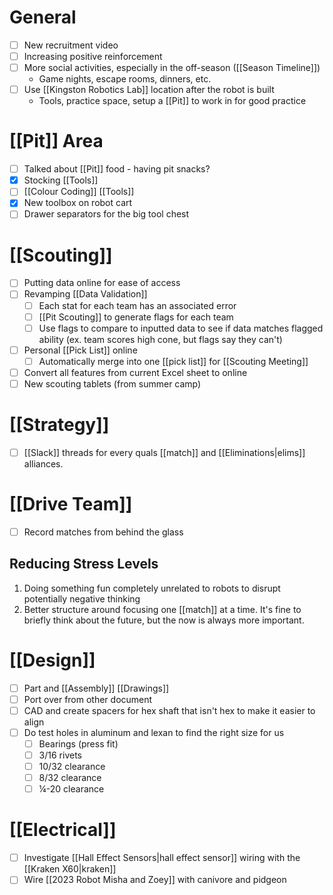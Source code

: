 
# General

- [ ] New recruitment video
- [ ] Increasing positive reinforcement
- [ ] More social activities, especially in the off-season ([[Season Timeline]])
	- Game nights, escape rooms, dinners, etc.
- [ ] Use [[Kingston Robotics Lab]] location after the robot is built
	- Tools, practice space, setup a [[Pit]] to work in for good practice


# [[Pit]] Area

- [ ] Talked about [[Pit]] food - having pit snacks?
- [x] Stocking [[Tools]]
- [ ] [[Colour Coding]] [[Tools]]
- [x] New toolbox on robot cart
- [ ] Drawer separators for the big tool chest

# [[Scouting]]

- [ ] Putting data online for ease of access
- [ ] Revamping [[Data Validation]]
	- [ ] Each stat for each team has an associated error
	- [ ] [[Pit Scouting]] to generate flags for each team
	- [ ] Use flags to compare to inputted data to see if data matches flagged ability (ex. team scores high cone, but flags say they can't)
- [ ] Personal [[Pick List]] online
	- [ ] Automatically merge into one [[pick list]] for [[Scouting Meeting]]
- [ ] Convert all features from current Excel sheet to online
- [ ] New scouting tablets (from summer camp)

# [[Strategy]]

- [ ] [[Slack]] threads for every quals [[match]] and [[Eliminations|elims]] alliances.


# [[Drive Team]]

- [ ] Record matches from behind the glass
## Reducing Stress Levels

1. Doing something fun completely unrelated to robots to disrupt potentially negative thinking
2. Better structure around focusing one [[match]] at a time. It's fine to briefly think about the future, but the now is always more important.
# [[Design]]

- [ ] Part and [[Assembly]] [[Drawings]]
- [ ] Port over from other document
- [ ] CAD and create spacers for hex shaft that isn't hex to make it easier to align
- [ ] Do test holes in aluminum and lexan to find the right size for us
	- [ ] Bearings (press fit)
	- [ ] 3/16 rivets
	- [ ] 10/32 clearance
	- [ ] 8/32 clearance
	- [ ] ¼-20 clearance

# [[Electrical]]

- [ ] Investigate [[Hall Effect Sensors|hall effect sensor]] wiring with the [[Kraken X60|kraken]]
- [ ] Wire [[2023 Robot Misha and Zoey]] with canivore and pidgeon
